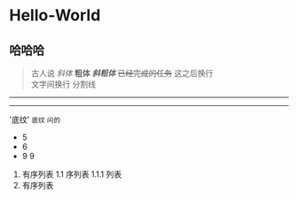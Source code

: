 # Hello-World
## 哈哈哈
>古人说
*斜体*
**粗体**
***斜粗体***
~~已经完成的任务~~
这之后换行  
文字间换行
分割线 
--- 

--- 
'底纹'
` 底纹 `
`问的`
* 5
* 6
* 9 9
1. 有序列表
1.1 序列表
1.1.1 列表
2. 有序列表
